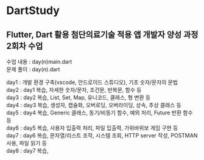 # DartStudy

## Flutter, Dart 활용 첨단의료기술 적용 앱 개발자 양성 과정 2회차 수업

수업 내용 : day(n)main.dart
<br />
문제 풀이 : day(n).dart
<br />

day1 : 개발 환경 구축(vscode, 안드로이드 스튜디오), 기초 숫자/문자의 문법
<br />
day2 : day1 복습, 자세한 숫자/문자, 조건문, 반복문, 함수 등
<br />
day3 : day2 복습, List, Set, Map, 유니코드, 클래스, 형 변환 등
<br />
day4 : day3 복습, 생성자, 캡슐화, 오버로딩, 오버라이딩, 상속, 추상 클래스 등
<br />
day5 : day4 복습, Generic 클래스, 동기/비동기 함수, 예외 처리, Future 반환 함수 등
<br />
day6 : day5 복습, 사용자 입출력 처리, 파일 입출력, 가위바위보 게임 구현 등
<br />
day7 : day6 복습, 문자열/리스트 조작, 시스템 조회, HTTP server 작성, POSTMAN 사용, 파일 읽기 등
<br />
day8 : day7 복습,
<br />
